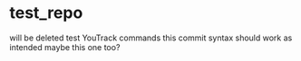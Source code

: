 # test_repo
will be deleted
test YouTrack commands
this commit syntax should work as intended
maybe this one too?
